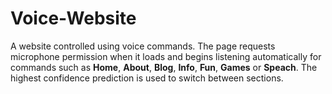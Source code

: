 # Voice-Website
A website controlled using voice commands. The page requests microphone
permission when it loads and begins listening automatically for commands such as
**Home**, **About**, **Blog**, **Info**, **Fun**, **Games** or **Speach**. The
highest confidence prediction is used to switch between sections.
